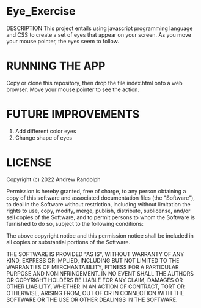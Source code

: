 # Eye_Exercise
DESCRIPTION
This project entails using javascript programming language and CSS to create a set of eyes that appear on your screen. As you move your mouse pointer, the eyes seem to follow.

# RUNNING THE APP
Copy or clone this repository, then drop the file index.html onto a web browser. Move your mouse pointer to see the action.

# FUTURE IMPROVEMENTS
1. Add different color eyes
2. Change shape of eyes

# LICENSE
Copyright (c) 2022 Andrew Randolph

Permission is hereby granted, free of charge, to any person obtaining a copy
of this software and associated documentation files (the "Software"), to deal
in the Software without restriction, including without limitation the rights
to use, copy, modify, merge, publish, distribute, sublicense, and/or sell
copies of the Software, and to permit persons to whom the Software is
furnished to do so, subject to the following conditions:

The above copyright notice and this permission notice shall be included in all
copies or substantial portions of the Software.

THE SOFTWARE IS PROVIDED "AS IS", WITHOUT WARRANTY OF ANY KIND, EXPRESS OR
IMPLIED, INCLUDING BUT NOT LIMITED TO THE WARRANTIES OF MERCHANTABILITY,
FITNESS FOR A PARTICULAR PURPOSE AND NONINFRINGEMENT. IN NO EVENT SHALL THE
AUTHORS OR COPYRIGHT HOLDERS BE LIABLE FOR ANY CLAIM, DAMAGES OR OTHER
LIABILITY, WHETHER IN AN ACTION OF CONTRACT, TORT OR OTHERWISE, ARISING FROM,
OUT OF OR IN CONNECTION WITH THE SOFTWARE OR THE USE OR OTHER DEALINGS IN THE
SOFTWARE.

